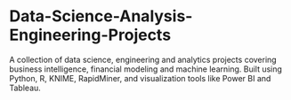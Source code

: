 # Data-Science-Analysis-Engineering-Projects
A collection of data science, engineering and analytics projects covering business intelligence, financial modeling and machine learning. Built using Python, R, KNIME, RapidMiner, and visualization tools like Power BI and Tableau.
